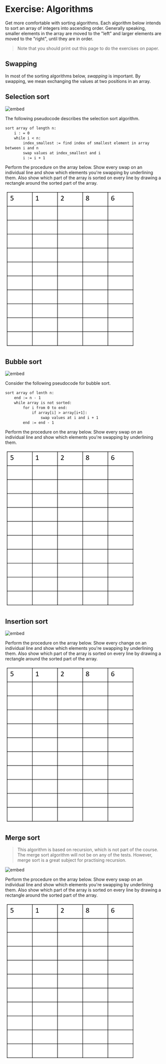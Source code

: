 # Exercise: Algorithms

Get more comfortable with sorting algorithms. Each algorithm below intends to sort an array of integers into ascending order. Generally speaking, smaller elements in the array are moved to the "left" and larger elements are moved to the "right", until they are in order.

> Note that you should print out this page to do the exercises on paper.

## Swapping

In most of the sorting algorithms below, *swapping* is important. By swapping, we mean exchanging the values at two positions in an array.

## Selection sort

![embed](https://www.youtube.com/embed/NEbb4XqKDNU)

The following pseudocode describes the selection sort algorithm.

	sort array of length n:
		i : = 0
		while i < n:
			index_smallest := find index of smallest element in array between i and n
			swap values at index_smallest and i
			i := i + 1

Perform the procedure on the array below. Show every swap on an individual line and show which elements you're swapping by underlining them. Also show which part of the array is sorted on every line by drawing a rectangle around the sorted part of the array.  

![](sort.PNG)

## Bubble sort

![embed](https://www.youtube.com/embed/LZaU8GHNsQI)

Consider the following pseudocode for bubble sort.

	sort array of lenth n:
		end := n - 1
		while array is not sorted:
			for i from 0 to end:
				if array[i] > array[i+1]:
					swap values at i and i + 1
			end := end - 1 

Perform the procedure on the array below. Show every swap on an individual line and show which elements you're swapping by underlining them. 

![](sort.PNG)

## Insertion sort

![embed](https://www.youtube.com/embed/ntB1D3Bbz5I)

Perform the procedure on the array below. Show every change on an individual line and show which elements you're swapping by underlining them. Also show which part of the array is sorted on every line by drawing a rectangle around the sorted part of the array.  

![](sort.PNG)

## Merge sort

> This algorithm is based on recursion, which is not part of the course. The merge sort algorithm will not be on any of the tests. However, merge sort is a great subject for practising recursion.

![embed](https://www.youtube.com/embed/yF3hMKmCk1A)

Perform the procedure on the array below. Show every swap on an individual line and show which elements you're swapping by underlining them. Also show which part of the array is sorted on every line by drawing a rectangle around the sorted part of the array.  

![](sort.PNG)
